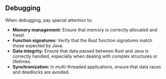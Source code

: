 ## Debugging

When debugging, pay special attention to:

- **Memory management:** Ensure that memory is correctly allocated and freed.
- **Function signatures:** Verify that the Rust function signatures match those expected by Java.
- **Data integrity:** Ensure that data passed between Rust and Java is correctly handled, especially when dealing with complex structures or lifetimes.
- **Synchronization:** In multi-threaded applications, ensure that data races and deadlocks are avoided.
